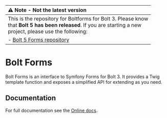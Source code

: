 | :warning: Note - Not the latest version |
|:----------------------------------------|
| This is the repository for Boltforms for Bolt 3. Please know <br>that <strong>Bolt 5 has been released</strong>. If you are starting a new <br>project, please use the following:                                
| - [Bolt 5 Forms repository](https://github.com/bolt/form)   |



Bolt Forms
==========

Bolt Forms is an interface to Symfony Forms for Bolt 3. It provides a Twig
template function and exposes a simplified API for extending as you need.

Documentation
--------------

For full documentation see the [Online docs][docs].

[docs]: https://bolt.github.io/boltforms/
